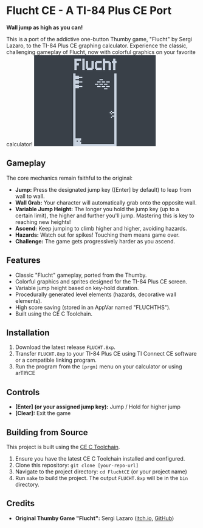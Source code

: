 # Flucht CE - A TI-84 Plus CE Port

**Wall jump as high as you can!**

This is a port of the addictive one-button Thumby game, "Flucht" by Sergi Lazaro, to the TI-84 Plus CE graphing calculator. Experience the classic, challenging gameplay of Flucht, now with colorful graphics on your favorite calculator!
![Flucht Gameplay Screenshot](screenshot.png)
## Gameplay

The core mechanics remain faithful to the original:
*   **Jump:** Press the designated jump key ([Enter] by default) to leap from wall to wall.
*   **Wall Grab:** Your character will automatically grab onto the opposite wall.
*   **Variable Jump Height:** The longer you hold the jump key (up to a certain limit), the higher and further you'll jump. Mastering this is key to reaching new heights!
*   **Ascend:** Keep jumping to climb higher and higher, avoiding hazards.
*   **Hazards:** Watch out for spikes! Touching them means game over.
*   **Challenge:** The game gets progressively harder as you ascend.

## Features

*   Classic "Flucht" gameplay, ported from the Thumby. 
*   Colorful graphics and sprites designed for the TI-84 Plus CE screen.
*   Variable jump height based on key-hold duration.
*   Procedurally generated level elements (hazards, decorative wall elements).
*   High score saving (stored in an AppVar named "FLUCHTHS").
*   Built using the CE C Toolchain.

## Installation

1.  Download the latest release `FLUCHT.8xp`.
2.  Transfer `FLUCHT.8xp` to your TI-84 Plus CE using TI Connect CE software or a compatible linking program.
3.  Run the program from the `[prgm]` menu on your calculator or using arTIfiCE

## Controls

*   **[Enter] (or your assigned jump key):** Jump / Hold for higher jump
*   **[Clear]:** Exit the game

## Building from Source

This project is built using the [CE C Toolchain](https://ce-programming.github.io/toolchain/index.html).
1.  Ensure you have the latest CE C Toolchain installed and configured.
2.  Clone this repository: `git clone [your-repo-url]`
3.  Navigate to the project directory: `cd FluchtCE` (or your project name)
4.  Run `make` to build the project. The output `FLUCHT.8xp` will be in the `bin` directory.

## Credits

*   **Original Thumby Game "Flucht":** Sergi Lazaro ([itch.io](http://sergilazaro.itch.io/flucht), [GitHub](https://github.com/sergilazaro/flucht))
